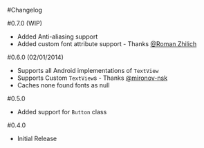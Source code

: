 #Changelog

#0.7.0 (WIP)
- Added Anti-aliasing support
- Added custom font attribute support - Thanks [@Roman Zhilich](https://github.com/RomanZhilich)

#0.6.0 (02/01/2014)
- Supports all Android implementations of `TextView`
- Supports Custom `TextView`s - Thanks [@mironov-nsk](https://github.com/mironov-nsk)
- Caches none found fonts as null

#0.5.0
- Added support for `Button` class

#0.4.0
- Initial Release